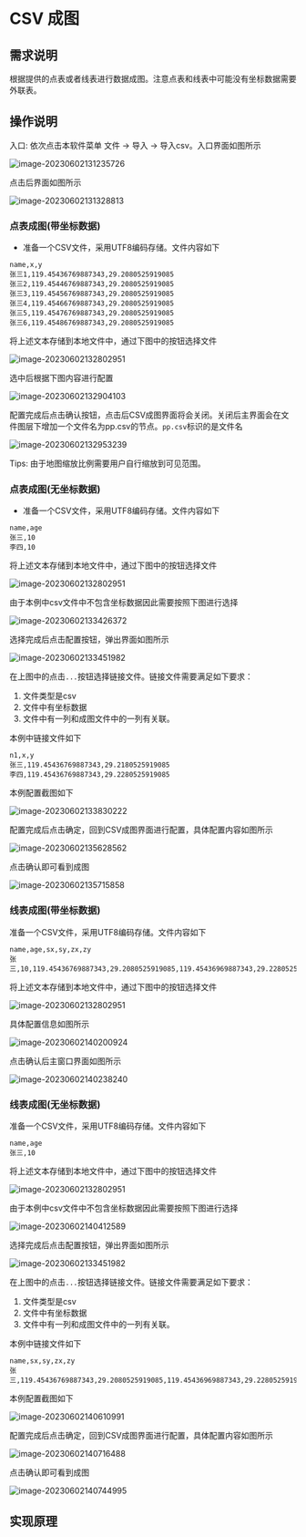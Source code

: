 # CSV 成图

## 需求说明
根据提供的点表或者线表进行数据成图。注意点表和线表中可能没有坐标数据需要外联表。

## 操作说明
入口: 依次点击本软件菜单 文件 -> 导入 -> 导入csv。入口界面如图所示

![image-20230602131235726](images/image-20230602131235726.png)

点击后界面如图所示

![image-20230602131328813](images/image-20230602131328813.png)



### 点表成图(带坐标数据)

-   准备一个CSV文件，采用UTF8编码存储。文件内容如下

```csv
name,x,y
张三1,119.45436769887343,29.2080525919085
张三2,119.45446769887343,29.2080525919085
张三3,119.45456769887343,29.2080525919085
张三4,119.45466769887343,29.2080525919085
张三5,119.45476769887343,29.2080525919085
张三6,119.45486769887343,29.2080525919085

```

将上述文本存储到本地文件中，通过下图中的按钮选择文件

![image-20230602132802951](images/image-20230602132802951.png)



选中后根据下图内容进行配置

![image-20230602132904103](images/image-20230602132904103.png)

配置完成后点击确认按钮，点击后CSV成图界面将会关闭。关闭后主界面会在文件图层下增加一个文件名为pp.csv的节点。`pp.csv`标识的是文件名



![image-20230602132953239](images/image-20230602132953239.png)

Tips: 由于地图缩放比例需要用户自行缩放到可见范围。

### 点表成图(无坐标数据)

-   准备一个CSV文件，采用UTF8编码存储。文件内容如下

```csv
name,age
张三,10
李四,10

```

将上述文本存储到本地文件中，通过下图中的按钮选择文件

![image-20230602132802951](images/image-20230602132802951.png)

由于本例中csv文件中不包含坐标数据因此需要按照下图进行选择

![image-20230602133426372](images/image-20230602133426372.png)

选择完成后点击配置按钮，弹出界面如图所示

![image-20230602133451982](images/image-20230602133451982.png)



在上图中的点击`...`按钮选择链接文件。链接文件需要满足如下要求：

1.   文件类型是csv
2.   文件中有坐标数据
3.   文件中有一列和成图文件中的一列有关联。

本例中链接文件如下

```
n1,x,y
张三,119.45436769887343,29.2180525919085
李四,119.45436769887343,29.2280525919085

```

本例配置截图如下

![image-20230602133830222](images/image-20230602133830222.png)



配置完成后点击确定，回到CSV成图界面进行配置，具体配置内容如图所示

![image-20230602135628562](images/image-20230602135628562.png)

点击确认即可看到成图

![image-20230602135715858](images/image-20230602135715858.png)



### 线表成图(带坐标数据)

准备一个CSV文件，采用UTF8编码存储。文件内容如下

```csv
name,age,sx,sy,zx,zy
张三,10,119.45436769887343,29.2080525919085,119.45436969887343,29.2280525919085

```

将上述文本存储到本地文件中，通过下图中的按钮选择文件

![image-20230602132802951](images/image-20230602132802951.png)

具体配置信息如图所示

![image-20230602140200924](images/image-20230602140200924.png)



点击确认后主窗口界面如图所示



![image-20230602140238240](images/image-20230602140238240.png)

### 线表成图(无坐标数据)

准备一个CSV文件，采用UTF8编码存储。文件内容如下

```csv
name,age
张三,10
```

将上述文本存储到本地文件中，通过下图中的按钮选择文件

![image-20230602132802951](images/image-20230602132802951.png)

由于本例中csv文件中不包含坐标数据因此需要按照下图进行选择

![image-20230602140412589](images/image-20230602140412589.png)



选择完成后点击配置按钮，弹出界面如图所示

![image-20230602133451982](images/image-20230602133451982.png)



在上图中的点击`...`按钮选择链接文件。链接文件需要满足如下要求：

1.   文件类型是csv
2.   文件中有坐标数据
3.   文件中有一列和成图文件中的一列有关联。

本例中链接文件如下

```
name,sx,sy,zx,zy
张三,119.45436769887343,29.2080525919085,119.45436969887343,29.2280525919085

```

本例配置截图如下

![image-20230602140610991](images/image-20230602140610991.png)



配置完成后点击确定，回到CSV成图界面进行配置，具体配置内容如图所示

![image-20230602140716488](images/image-20230602140716488.png)

点击确认即可看到成图

![image-20230602140744995](images/image-20230602140744995.png)

## 实现原理

